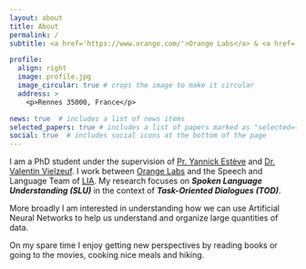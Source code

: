 ```yaml
---
layout: about
title: About
permalink: /
subtitle: <a href='https://www.orange.com/'>Orange Labs</a> & <a href='https://lia.univ-avignon.fr/'>LIA</a>

profile:
  align: right
  image: profile.jpg
  image_circular: true # crops the image to make it circular
  address: >
    <p>Rennes 35000, France</p>

news: true  # includes a list of news items
selected_papers: true # includes a list of papers marked as "selected={true}"
social: true  # includes social icons at the bottom of the page
---
```

I am a PhD student under the supervision of [Pr. Yannick Estève](https://scholar.google.com/citations?user=dQDAeBYAAAAJ&hl) and [Dr. Valentin Vielzeuf](https://scholar.google.com/citations?hl=fr&user=ve7hYuQAAAAJ). I work between [Orange Labs](https://www.orange.com/) and the Speech and Language Team of [LIA](https://lia.univ-avignon.fr/). My research focuses on ***Spoken Language Understanding (SLU)*** in the context of ***Task-Oriented Dialogues (TOD)***.

More broadly I am interested in understanding how we can use Artificial Neural Networks to help us understand and organize large quantities of data.   

On my spare time I enjoy getting new perspectives by reading books or going to the movies, cooking nice meals and hiking.

<!-- Put your address / P.O. box / other info right below your picture. You can also disable any these elements by editing `profile` property of the YAML header of your `_pages/about.md`. Edit `_bibliography/papers.bib` and Jekyll will render your [publications page](/al-folio/publications/) automatically.

Link to your social media connections, too. This theme is set up to use [Font Awesome icons](http://fortawesome.github.io/Font-Awesome/) and [Academicons](https://jpswalsh.github.io/academicons/), like the ones below. Add your Facebook, Twitter, LinkedIn, Google Scholar, or just disable all of them. -->
